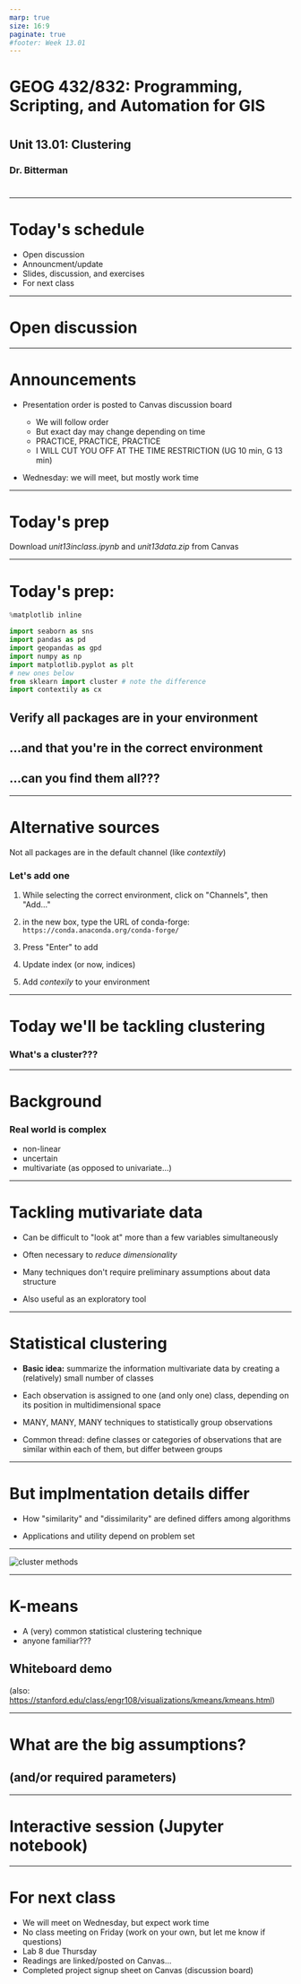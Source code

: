 ```yaml
---
marp: true
size: 16:9 
paginate: true
#footer: Week 13.01
---
```



# GEOG 432/832: Programming, Scripting, and Automation for GIS

#

## Unit 13.01: Clustering

### Dr. Bitterman

#

--- 

# Today's schedule

- Open discussion
- Announcment/update
- Slides, discussion, and exercises
- For next class

---

# Open discussion


---

# Announcements

- Presentation order is posted to Canvas discussion board
    - We will follow order
    - But exact day may change depending on time
    - PRACTICE, PRACTICE, PRACTICE
    - I WILL CUT YOU OFF AT THE TIME RESTRICTION (UG 10 min, G 13 min)

- Wednesday: we will meet, but mostly work time

---

# Today's prep

Download *unit13inclass.ipynb* and *unit13data.zip* from Canvas

---

# Today's prep:

```python
%matplotlib inline

import seaborn as sns
import pandas as pd
import geopandas as gpd
import numpy as np
import matplotlib.pyplot as plt
# new ones below
from sklearn import cluster # note the difference
import contextily as cx
```
## Verify all packages are in your environment

## ...and that you're in the correct environment

## ...can you find them all???

---

# Alternative sources

Not all packages are in the default channel (like *contextily*)

### Let's add one

1. While selecting the correct environment, click on "Channels", then "Add..."

2. in the new box, type the URL of conda-forge: ```https://conda.anaconda.org/conda-forge/```

3. Press "Enter" to add

4. Update index (or now, indices)

5. Add *contexily* to your environment

---

# Today we'll be tackling clustering

### What's a cluster???


---

# Background

### Real world is complex

- non-linear
- uncertain
- multivariate (as opposed to univariate...)


---

# Tackling mutivariate data

- Can be difficult to "look at" more than a few variables simultaneously

- Often necessary to *reduce dimensionality*

- Many techniques don't require preliminary assumptions about data structure

- Also useful as an exploratory tool

---

# Statistical clustering

- **Basic idea:** summarize the information multivariate data by creating a (relatively) small number of classes 

- Each observation is assigned to one (and only one) class, depending on its position in multidimensional space

- MANY, MANY, MANY techniques to statistically group observations

- Common thread: define classes or categories of observations that are similar within each of them, but differ between groups

---

# But implmentation details differ

- How "similarity" and "dissimilarity" are defined differs among algorithms

- Applications and utility depend on problem set


---

![cluster methods](./images/sphx_glr_plot_cluster_comparison_0011.png)

---

# K-means

- A (very) common statistical clustering technique
- anyone familiar???

## Whiteboard demo

(also: https://stanford.edu/class/engr108/visualizations/kmeans/kmeans.html)

---

# What are the big assumptions?

## (and/or required parameters)

---

# Interactive session (Jupyter notebook)

---

# For next class

- We will meet on Wednesday, but expect work time
- No class meeting on Friday (work on your own, but let me know if questions)
- Lab 8 due Thursday
- Readings are linked/posted on Canvas...
- Completed project signup sheet on Canvas (discussion board)
